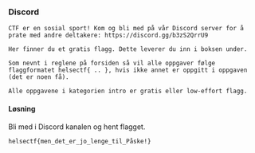 ### Discord
```
CTF er en sosial sport! Kom og bli med på vår Discord server for å prate med andre deltakere: https://discord.gg/b3zS2QrrU9

Her finner du et gratis flagg. Dette leverer du inn i boksen under.

Som nevnt i reglene på forsiden så vil alle oppgaver følge flaggformatet helsectf{ .. }, hvis ikke annet er oppgitt i oppgaven (det er noen få).

Alle oppgavene i kategorien intro er gratis eller low-effort flagg.
```
#### Løsning
Bli med i Discord kanalen og hent flagget.

`helsectf{men_det_er_jo_lenge_til_Påske!}`

